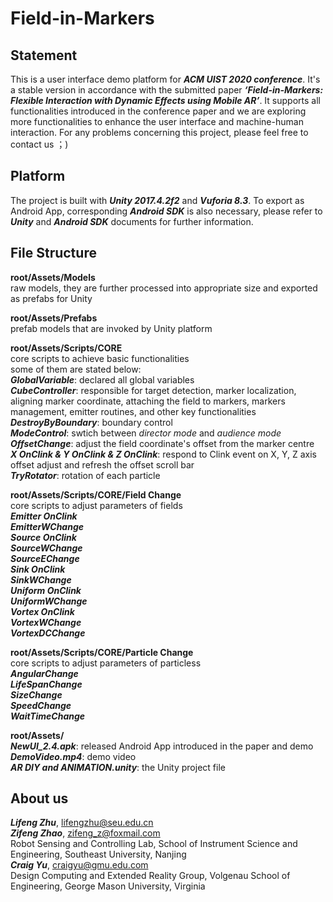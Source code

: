 **Field-in-Markers**  ==================  Statement  ------------------------------  This is a user interface demo platform for ***ACM UIST 2020 conference***. It's a stable  version in accordance with the submitted paper ***‘Field-in-Markers: Flexible Interaction with Dynamic Effects using Mobile AR’***. It supports all functionalities introduced in the conference paper and we are exploring more functionalities to enhance the user interface and machine-human interaction. For any problems concerning this project, please feel free to contact us ；)    Platform  ------------------------------  The project is built with ***Unity 2017.4.2f2*** and ***Vuforia 8.3***. To export as Android App, corresponding ***Android SDK*** is also necessary, please refer to ***Unity*** and ***Android SDK*** documents for further information.    File Structure  ------------------------------    **root/Assets/Models**  raw models, they are further processed into appropriate size and exported as prefabs for Unity      **root/Assets/Prefabs**  prefab models that are  invoked by Unity platform    **root/Assets/Scripts/CORE**  core scripts to achieve basic functionalities  some of them are stated below:  ***GlobalVariable***: declared all global variables  ***CubeController***: responsible for target detection, marker localization, aligning marker coordinate, attaching the field to markers, markers management, emitter routines, and other key functionalities***DestroyByBoundary***: boundary control  ***ModeControl***: swtich between *director mode* and *audience mode*  ***OffsetChange***: adjust the  field coordinate's offset from the marker centre  ***X OnClink & Y OnClink & Z OnClink***: respond to Clink event on X, Y, Z axis offset adjust and refresh the offset scroll bar  ***TryRotator***: rotation of each particle    **root/Assets/Scripts/CORE/Field Change**  core scripts to adjust parameters of fields  ***Emitter OnClink***  ***EmitterWChange***  ***Source OnClink***  ***SourceWChange***  ***SourceEChange***  ***Sink OnClink***  ***SinkWChange***  ***Uniform OnClink***  ***UniformWChange***  ***Vortex OnClink***  ***VortexWChange***  ***VortexDCChange***    **root/Assets/Scripts/CORE/Particle Change**  core scripts to adjust parameters of particless    ***AngularChange***  ***LifeSpanChange***  ***SizeChange***  ***SpeedChange***  ***WaitTimeChange***    **root/Assets/**  ***NewUI_2.4.apk***: released Android App introduced in the paper and demo  ***DemoVideo.mp4***: demo video  ***AR DIY and ANIMATION.unity***: the Unity project file    About us  ------------------------------  ***Lifeng Zhu***, lifengzhu@seu.edu.cn  ***Zifeng Zhao***, zifeng_z@foxmail.com  Robot Sensing and Controlling Lab, School of Instrument Science and Engineering, Southeast University, Nanjing  ***Craig Yu***, craigyu@gmu.edu.com  Design Computing and Extended Reality Group, Volgenau School of Engineering, George Mason University, Virginia